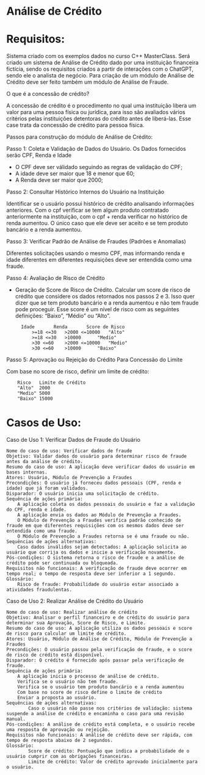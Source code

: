 # Análise de Crédito

# Requisitos:

Sistema criado com os exemplos dados no curso C++ MasterClass. Será criado um sistema de Análise de Crédito dado por uma instituição financeira fictícia, sendo os requisitos criados a partir de interações com o ChatGPT, sendo ele o analista de negócio. Para criação de um módulo de Análise de Crédito deve ser feito também um módulo de Análise de Fraude.

O que é a concessão de crédito?

A concessão de crédito é o procedimento no qual uma instituição libera um valor para uma pessoa física ou jurídica, para isso são avaliados vários critérios pelas instituições detentoras do crédito antes de liberá-las. Esse case trata da concessão de crédito para pessoa física.

Passos para construção do módulo de Análise de Crédito:

Passo 1: Coleta e Validação de Dados do Usuário. Os Dados fornecidos serão CPF, Renda e Idade

- O CPF deve ser válidado seguindo as regras de validação do CPF;
- A idade deve ser maior que 18 e menor que 60;
- A Renda deve ser maior que 2000;
        
Passo 2: Consultar Histórico Internos do Usuário na Instituição
    
Identificar se o usuário possui histórico de crédito analisando informações anteriores.
Com o cpf verificar se tem algum produto contratado anteriormente na instituição, com o cpf + renda verificar no histórico de renda aumentou.
O único caso que ele deve ser aceito e se tem produto bancário e a renda aumentou. 

Passo 3: Verificar Padrão de Análise de Fraudes (Padrões e Anomalias)

Diferentes solicitações usando o mesmo CPF, mas informando renda e idade diferentes em diferentes requisições deve ser entendida como uma fraude.

Passo 4: Avaliação de Risco de Crédito

- Geração de Score de Risco de Crédito. Calcular um score de risco de crédito que considere os dados retornados nos passos 2 e 3.
Isso quer dizer que se tem produto bancário e a renda aumentou e não tem fraude pode proceguir.
Esse score é um nível de risco com as seguintes definições: “Baixo”, “Médio” ou “Alto”.
        		
	  	Idade		Renda		Score de Risco
        	>=18 <=30	>2000 <=10000	"Alto"
        	>=18 <=30	>10000		"Medio"
        	>30 <=60 	>2000 <=10000	"Medio"
        	>30 <=60	>10000		"Baixo"	

Passo 5: Aprovação ou Rejeição do Crédito Para Concessão do Limite

Com base no score de risco, definir um limite de crédito: 

  		Risco	Limite de Crédito	
  		"Alto"	2000
  		"Medio"	5000
  		"Baixo"	15000		
	
# Casos de Uso:     

Caso de Uso 1: Verificar Dados de Fraude do Usuário

    Nome do caso de uso: Verificar dados de fraude
    Objetivo: Validar dados do usuário para determinar risco de fraude antes da análise de crédito.
    Resumo do caso de uso: A aplicação deve verificar dados do usuário em bases internas.
    Atores: Usuário, Módulo de Prevenção a Fraudes
    Precondições: O usuário já forneceu dados pessoais (CPF, renda e idade) que já foram validados.
    Disparador: O usuário inicia uma solicitação de crédito.
    Sequência de ações primária:
		A aplicação coleta os dados pessoais do usuário e faz a validação do CPF, renda e idade.
 		A aplicação envia os dados ao Módulo de Prevenção a Fraudes.
		O Módulo de Prevenção a Fraudes verifica padrão conhecido de fraude em que diferentes requisições com os mesmos dados deve ser entendida como uma fraude.
		O Módulo de Prevenção a Fraudes retorna se é uma fraude ou não.
    Sequências de ações alternativas:
		Caso dados inválidos sejam detectados: A aplicação solicita ao usuário que corrija os dados e inicie a verificação novamente.
    Pós-condições: O sistema retorna o risco de fraude e a análise de crédito pode ser continuada ou bloqueada.
    Requisitos não funcionais: A verificação de fraude deve ocorrer em tempo real; o tempo de resposta deve ser inferior a 1 segundo.
    Glossário:
		Risco de fraude: Probabilidade do usuário estar associado a atividades fraudulentas.
	

Caso de Uso 2: Realizar Análise de Crédito do Usuário

    Nome do caso de uso: Realizar análise de crédito
    Objetivo: Analisar o perfil financeiro e de crédito do usuário para determinar sua Aprovação, Score de Risco, e Limite.
    Resumo do caso de uso: A aplicação utiliza os dados pessoais e score de risco para calcular um limite de crédito.
    Atores: Usuário, Módulo de Análise de Crédito, Módulo de Prevenção a Fraudes
    Precondições: O usuário passou pela verificação de fraude, e o score de risco de crédito está disponível.
    Disparador: O crédito é fornecido após passar pela verificação de fraude.
    Sequência de ações primária:
		A aplicação inicia o processo de análise de crédito.
		Verifica se o usuário não tem fraude.
		Verifica se o usuário tem produto bancário e a renda aumentou 
 		Com base no score de risco define o limite de crédito
		Enviar a proposta ao usuário.
    Sequências de ações alternativas:
        	Caso o usuário não passe nos critérios de validação: sistema suspende a análise de crédito e encaminha o caso para uma revisão manual.
    Pós-condições: A análise de crédito está completa, e o usuário recebe uma resposta de aprovação ou rejeição.
    Requisitos não funcionais: A análise de crédito deve ser rápida, com tempo de resposta abaixo de 2 segundos.
    Glossário:
        	Score de crédito: Pontuação que indica a probabilidade de o usuário cumprir com as obrigações financeiras.
        	Limite de crédito: Valor de crédito aprovado inicialmente para o usuário.
